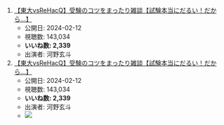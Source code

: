 1.  [【東大vsReHacQ】受験のコツをまったり雑談【試験本当にだるい！だから…】](/rehacq_fan/ids/https://www.youtube.com/watch?v=ssNzFS0AiTM "wikilink")
    -   公開日: 2024-02-12
    -   視聴数: 143,034
    -   **いいね数: 2,339**
    -   出演者: 河野玄斗
1.  [【東大vsReHacQ】受験のコツをまったり雑談【試験本当にだるい！だから…】](https://www.youtube.com/watch?v=ssNzFS0AiTM)
    -   公開日: 2024-02-12
    -   視聴数: 143,034
    -   **いいね数: 2,339**
    -   出演者: 河野玄斗
    - [![](https://img.youtube.com/vi/ssNzFS0AiTM/hqdefault.jpg)](https://www.youtube.com/watch?v=ssNzFS0AiTM)
